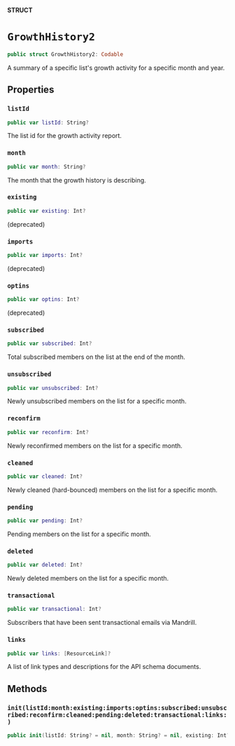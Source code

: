 **STRUCT**

# `GrowthHistory2`

```swift
public struct GrowthHistory2: Codable
```

A summary of a specific list&#x27;s growth activity for a specific month and year.

## Properties
### `listId`

```swift
public var listId: String?
```

The list id for the growth activity report.

### `month`

```swift
public var month: String?
```

The month that the growth history is describing.

### `existing`

```swift
public var existing: Int?
```

(deprecated)

### `imports`

```swift
public var imports: Int?
```

(deprecated)

### `optins`

```swift
public var optins: Int?
```

(deprecated)

### `subscribed`

```swift
public var subscribed: Int?
```

Total subscribed members on the list at the end of the month.

### `unsubscribed`

```swift
public var unsubscribed: Int?
```

Newly unsubscribed members on the list for a specific month.

### `reconfirm`

```swift
public var reconfirm: Int?
```

Newly reconfirmed members on the list for a specific month.

### `cleaned`

```swift
public var cleaned: Int?
```

Newly cleaned (hard-bounced) members on the list for a specific month.

### `pending`

```swift
public var pending: Int?
```

Pending members on the list for a specific month.

### `deleted`

```swift
public var deleted: Int?
```

Newly deleted members on the list for a specific month.

### `transactional`

```swift
public var transactional: Int?
```

Subscribers that have been sent transactional emails via Mandrill.

### `links`

```swift
public var links: [ResourceLink]?
```

A list of link types and descriptions for the API schema documents.

## Methods
### `init(listId:month:existing:imports:optins:subscribed:unsubscribed:reconfirm:cleaned:pending:deleted:transactional:links:)`

```swift
public init(listId: String? = nil, month: String? = nil, existing: Int? = nil, imports: Int? = nil, optins: Int? = nil, subscribed: Int? = nil, unsubscribed: Int? = nil, reconfirm: Int? = nil, cleaned: Int? = nil, pending: Int? = nil, deleted: Int? = nil, transactional: Int? = nil, links: [ResourceLink]? = nil)
```
